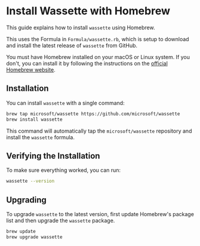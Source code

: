 # Install Wassette with Homebrew

This guide explains how to install `wassette` using Homebrew.

This uses the Formula in `Formula/wassette.rb`, which is setup to download and install the latest release of `wassette` from GitHub.

You must have Homebrew installed on your macOS or Linux system. If you don't, you can install it by following the instructions on the [official Homebrew website](https://brew.sh/).

## Installation

You can install `wassette` with a single command:

```bash
brew tap microsoft/wassette https://github.com/microsoft/wassette
brew install wassette
```

This command will automatically tap the `microsoft/wassette` repository and install the `wassette` formula.

## Verifying the Installation

To make sure everything worked, you can run:

```bash
wassette --version
```

## Upgrading

To upgrade `wassette` to the latest version, first update Homebrew's package list and then upgrade the `wassette` package.

```bash
brew update
brew upgrade wassette
```
